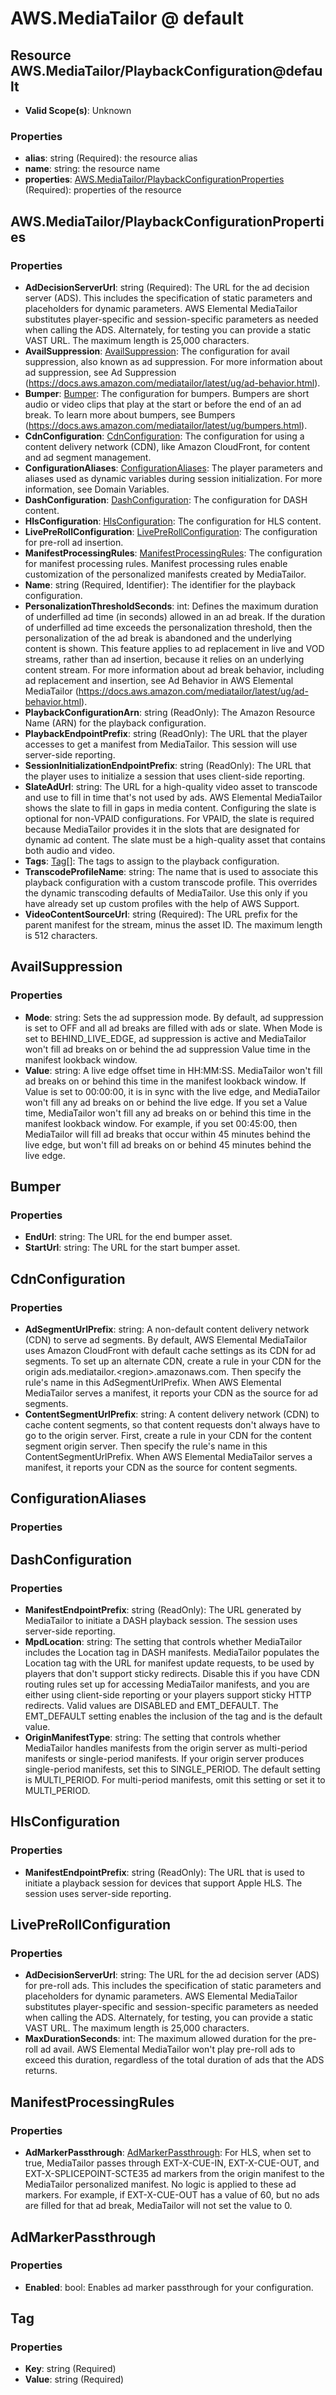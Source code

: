# AWS.MediaTailor @ default

## Resource AWS.MediaTailor/PlaybackConfiguration@default
* **Valid Scope(s)**: Unknown
### Properties
* **alias**: string (Required): the resource alias
* **name**: string: the resource name
* **properties**: [AWS.MediaTailor/PlaybackConfigurationProperties](#awsmediatailorplaybackconfigurationproperties) (Required): properties of the resource

## AWS.MediaTailor/PlaybackConfigurationProperties
### Properties
* **AdDecisionServerUrl**: string (Required): The URL for the ad decision server (ADS). This includes the specification of static parameters and placeholders for dynamic parameters. AWS Elemental MediaTailor substitutes player-specific and session-specific parameters as needed when calling the ADS. Alternately, for testing you can provide a static VAST URL. The maximum length is 25,000 characters.
* **AvailSuppression**: [AvailSuppression](#availsuppression): The configuration for avail suppression, also known as ad suppression. For more information about ad suppression, see Ad Suppression (https://docs.aws.amazon.com/mediatailor/latest/ug/ad-behavior.html).
* **Bumper**: [Bumper](#bumper): The configuration for bumpers. Bumpers are short audio or video clips that play at the start or before the end of an ad break. To learn more about bumpers, see Bumpers (https://docs.aws.amazon.com/mediatailor/latest/ug/bumpers.html).
* **CdnConfiguration**: [CdnConfiguration](#cdnconfiguration): The configuration for using a content delivery network (CDN), like Amazon CloudFront, for content and ad segment management.
* **ConfigurationAliases**: [ConfigurationAliases](#configurationaliases): The player parameters and aliases used as dynamic variables during session initialization. For more information, see Domain Variables. 
* **DashConfiguration**: [DashConfiguration](#dashconfiguration): The configuration for DASH content.
* **HlsConfiguration**: [HlsConfiguration](#hlsconfiguration): The configuration for HLS content.
* **LivePreRollConfiguration**: [LivePreRollConfiguration](#liveprerollconfiguration): The configuration for pre-roll ad insertion.
* **ManifestProcessingRules**: [ManifestProcessingRules](#manifestprocessingrules): The configuration for manifest processing rules. Manifest processing rules enable customization of the personalized manifests created by MediaTailor.
* **Name**: string (Required, Identifier): The identifier for the playback configuration.
* **PersonalizationThresholdSeconds**: int: Defines the maximum duration of underfilled ad time (in seconds) allowed in an ad break. If the duration of underfilled ad time exceeds the personalization threshold, then the personalization of the ad break is abandoned and the underlying content is shown. This feature applies to ad replacement in live and VOD streams, rather than ad insertion, because it relies on an underlying content stream. For more information about ad break behavior, including ad replacement and insertion, see Ad Behavior in AWS Elemental MediaTailor (https://docs.aws.amazon.com/mediatailor/latest/ug/ad-behavior.html).
* **PlaybackConfigurationArn**: string (ReadOnly): The Amazon Resource Name (ARN) for the playback configuration.
* **PlaybackEndpointPrefix**: string (ReadOnly): The URL that the player accesses to get a manifest from MediaTailor. This session will use server-side reporting.
* **SessionInitializationEndpointPrefix**: string (ReadOnly): The URL that the player uses to initialize a session that uses client-side reporting.
* **SlateAdUrl**: string: The URL for a high-quality video asset to transcode and use to fill in time that's not used by ads. AWS Elemental MediaTailor shows the slate to fill in gaps in media content. Configuring the slate is optional for non-VPAID configurations. For VPAID, the slate is required because MediaTailor provides it in the slots that are designated for dynamic ad content. The slate must be a high-quality asset that contains both audio and video.
* **Tags**: [Tag](#tag)[]: The tags to assign to the playback configuration.
* **TranscodeProfileName**: string: The name that is used to associate this playback configuration with a custom transcode profile. This overrides the dynamic transcoding defaults of MediaTailor. Use this only if you have already set up custom profiles with the help of AWS Support.
* **VideoContentSourceUrl**: string (Required): The URL prefix for the parent manifest for the stream, minus the asset ID. The maximum length is 512 characters.

## AvailSuppression
### Properties
* **Mode**: string: Sets the ad suppression mode. By default, ad suppression is set to OFF and all ad breaks are filled with ads or slate. When Mode is set to BEHIND_LIVE_EDGE, ad suppression is active and MediaTailor won't fill ad breaks on or behind the ad suppression Value time in the manifest lookback window.
* **Value**: string: A live edge offset time in HH:MM:SS. MediaTailor won't fill ad breaks on or behind this time in the manifest lookback window. If Value is set to 00:00:00, it is in sync with the live edge, and MediaTailor won't fill any ad breaks on or behind the live edge. If you set a Value time, MediaTailor won't fill any ad breaks on or behind this time in the manifest lookback window. For example, if you set 00:45:00, then MediaTailor will fill ad breaks that occur within 45 minutes behind the live edge, but won't fill ad breaks on or behind 45 minutes behind the live edge.

## Bumper
### Properties
* **EndUrl**: string: The URL for the end bumper asset.
* **StartUrl**: string: The URL for the start bumper asset.

## CdnConfiguration
### Properties
* **AdSegmentUrlPrefix**: string: A non-default content delivery network (CDN) to serve ad segments. By default, AWS Elemental MediaTailor uses Amazon CloudFront with default cache settings as its CDN for ad segments. To set up an alternate CDN, create a rule in your CDN for the origin ads.mediatailor.&lt;region>.amazonaws.com. Then specify the rule's name in this AdSegmentUrlPrefix. When AWS Elemental MediaTailor serves a manifest, it reports your CDN as the source for ad segments.
* **ContentSegmentUrlPrefix**: string: A content delivery network (CDN) to cache content segments, so that content requests don't always have to go to the origin server. First, create a rule in your CDN for the content segment origin server. Then specify the rule's name in this ContentSegmentUrlPrefix. When AWS Elemental MediaTailor serves a manifest, it reports your CDN as the source for content segments.

## ConfigurationAliases
### Properties

## DashConfiguration
### Properties
* **ManifestEndpointPrefix**: string (ReadOnly): The URL generated by MediaTailor to initiate a DASH playback session. The session uses server-side reporting.
* **MpdLocation**: string: The setting that controls whether MediaTailor includes the Location tag in DASH manifests. MediaTailor populates the Location tag with the URL for manifest update requests, to be used by players that don't support sticky redirects. Disable this if you have CDN routing rules set up for accessing MediaTailor manifests, and you are either using client-side reporting or your players support sticky HTTP redirects. Valid values are DISABLED and EMT_DEFAULT. The EMT_DEFAULT setting enables the inclusion of the tag and is the default value.
* **OriginManifestType**: string: The setting that controls whether MediaTailor handles manifests from the origin server as multi-period manifests or single-period manifests. If your origin server produces single-period manifests, set this to SINGLE_PERIOD. The default setting is MULTI_PERIOD. For multi-period manifests, omit this setting or set it to MULTI_PERIOD.

## HlsConfiguration
### Properties
* **ManifestEndpointPrefix**: string (ReadOnly): The URL that is used to initiate a playback session for devices that support Apple HLS. The session uses server-side reporting.

## LivePreRollConfiguration
### Properties
* **AdDecisionServerUrl**: string: The URL for the ad decision server (ADS) for pre-roll ads. This includes the specification of static parameters and placeholders for dynamic parameters. AWS Elemental MediaTailor substitutes player-specific and session-specific parameters as needed when calling the ADS. Alternately, for testing, you can provide a static VAST URL. The maximum length is 25,000 characters.
* **MaxDurationSeconds**: int: The maximum allowed duration for the pre-roll ad avail. AWS Elemental MediaTailor won't play pre-roll ads to exceed this duration, regardless of the total duration of ads that the ADS returns.

## ManifestProcessingRules
### Properties
* **AdMarkerPassthrough**: [AdMarkerPassthrough](#admarkerpassthrough): For HLS, when set to true, MediaTailor passes through EXT-X-CUE-IN, EXT-X-CUE-OUT, and EXT-X-SPLICEPOINT-SCTE35 ad markers from the origin manifest to the MediaTailor personalized manifest. No logic is applied to these ad markers. For example, if EXT-X-CUE-OUT has a value of 60, but no ads are filled for that ad break, MediaTailor will not set the value to 0.

## AdMarkerPassthrough
### Properties
* **Enabled**: bool: Enables ad marker passthrough for your configuration.

## Tag
### Properties
* **Key**: string (Required)
* **Value**: string (Required)

